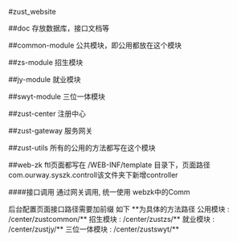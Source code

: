 #zust_website

##doc
存放数据库，接口文档等

##common-module
公共模块，即公用都放在这个模块

##zs-module
招生模块

##jy-module
就业模块

##swyt-module
三位一体模块

##zust-center
注册中心

##zust-gateway
服务网关   

##zust-utils
所有的公用的方法都写在这个模块
             
##web-zk
ftl页面都写在 /WEB-INF/template 目录下，页面路径 com.ourway.syszk.controll该文件夹下新增controller

####接口调用
通过网关调用, 统一使用 webzk中的Comm

后台配置页面接口路径需要加前缀 如下 \*\*为具体的方法路径
公用模块 : /center/zustcommon/**
招生模块 : /center/zustzs/**
就业模块 : /center/zustjy/**
三位一体模块 : /center/zustswyt/**
